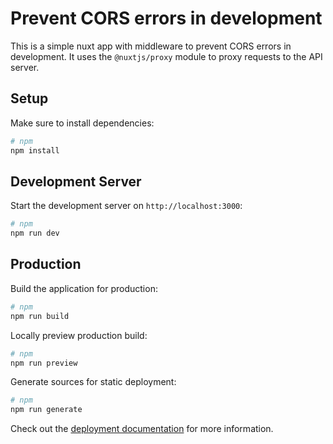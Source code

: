# Prevent CORS errors in development

This is a simple nuxt app with middleware to prevent CORS errors in development. 
It uses the `@nuxtjs/proxy` module to proxy requests to the API server.

## Setup

Make sure to install dependencies:

```bash
# npm
npm install
```

## Development Server

Start the development server on `http://localhost:3000`:

```bash
# npm
npm run dev
```

## Production

Build the application for production:

```bash
# npm
npm run build
```

Locally preview production build:

```bash
# npm
npm run preview
```

Generate sources for static deployment:

```bash
# npm
npm run generate
```

Check out the [deployment documentation](https://nuxt.com/docs/getting-started/deployment) for more information.
